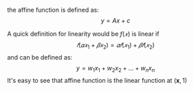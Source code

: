 the affine function is defined as: 
$$y = Ax + c$$

A quick definition for linearity would be $f(𝑥)$ is linear if 
$$𝑓(𝛼𝑥_{1}+𝛽𝑥_2)=𝛼𝑓(𝑥_1)+𝛽𝑓(𝑥_2)$$
and can be defined as:
$$y = w_{1} x_{1} +  w_{2} x_{2} + \dots  + w_{n}x_{n}$$
It's easy to see that affine function is the linear function at $(\boldsymbol{x}, 1)$
